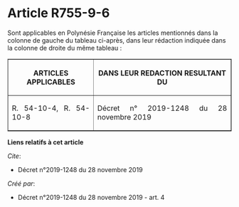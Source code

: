 # Article R755-9-6

Sont applicables en Polynésie Française les articles mentionnés dans la colonne de gauche du tableau ci-après, dans leur
rédaction indiquée dans la colonne de droite du même tableau :

<table border="1">
  <tbody>
    <tr>
      <th>

ARTICLES APPLICABLES</th>
      <th>

DANS LEUR REDACTION RESULTANT DU</th>
    </tr>
    <tr>
      <td align="justify">

R. 54-10-4, R. 54-10-8</td>
      <td align="justify">

Décret n° 2019-1248 du 28 novembre 2019</td>
    </tr>
  </tbody>
</table>

**Liens relatifs à cet article**

_Cite_:

  - Décret n°2019-1248 du 28 novembre 2019

_Créé par_:

  - Décret n°2019-1248 du 28 novembre 2019 - art. 4
